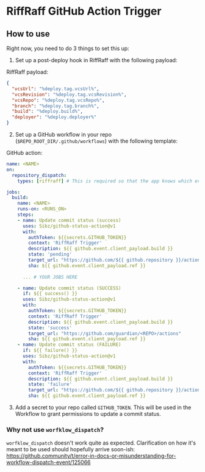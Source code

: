 # RiffRaff GitHub Action Trigger


## How to use

Right now, you need to do 3 things to set this up:

1. Set up a post-deploy hook in RiffRaff with the following payload:

RiffRaff payload: 
```json
{
  "vcsUrl": "%deploy.tag.vcsUrl%",
  "vcsRevision": "%deploy.tag.vcsRevision%",
  "vcsRepo": "%deploy.tag.vcsRepo%",
  "branch": "%deploy.tag.branch%",
  "build": "%deploy.build%",
  "deployer": "%deploy.deployer%"
}
```

2. Set up a GitHub workflow in your repo (`$REPO_ROOT_DIR/.github/workflows`) with the following template:

GitHub action:
```yaml
name: <NAME>
on:
  repository_dispatch:
    types: [riffraff] # This is required so that the app knows which event to trigger

jobs:
  build:
    name: <NAME>
    runs-on: <RUNS_ON>
    steps:
    - name: Update commit status (success)
      uses: Sibz/github-status-action@v1
      with:
        authToken: ${{secrets.GITHUB_TOKEN}}
        context: 'RiffRaff Trigger'
        description: ${{ github.event.client_payload.build }}
        state: 'pending'
        target_url: "https://github.com/${{ github.repository }}/actions/runs/${{ github.run_id }}"
        sha: ${{ github.event.client_payload.ref }}
    
      ... # YOUR JOBS HERE

    - name: Update commit status (SUCCESS)
      if: ${{ success() }}
      uses: Sibz/github-status-action@v1
      with:
        authToken: ${{secrets.GITHUB_TOKEN}}
        context: 'RiffRaff Trigger'
        description: ${{ github.event.client_payload.build }}
        state: 'success'
        target_url: "https://github.com/guardian/<REPO>/actions"
        sha: ${{ github.event.client_payload.ref }}
    - name: Update commit status (FAILURE)
      if: ${{ failure() }}
      uses: Sibz/github-status-action@v1
      with:
        authToken: ${{secrets.GITHUB_TOKEN}}
        context: 'RiffRaff Trigger'
        description: ${{ github.event.client_payload.build }}
        state: 'failure'
        target_url: "https://github.com/${{ github.repository }}/actions/runs/${{ github.run_id }}"
        sha: ${{ github.event.client_payload.ref }}
```

3. Add a secret to your repo called `GITHUB_TOKEN`. This will be used in the Workflow to grant permissions to update a commit status.

### Why not use `worfklow_dispatch`?

`worfklow_dispatch` doesn't work quite as expected. Clarification on how it's meant to be used should hopefully arrive soon-ish: https://github.community/t/error-in-docs-or-misunderstanding-for-workflow-dispatch-event/125066
